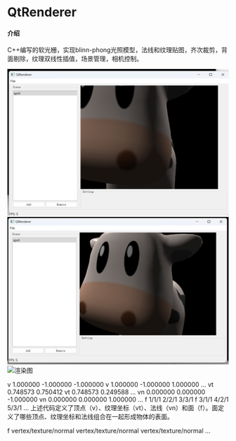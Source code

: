 # QtRenderer

#### 介绍
C++编写的软光栅，实现blinn-phong光照模型，法线和纹理贴图，齐次裁剪，背面剔除，纹理双线性插值，场景管理，相机控制。

![渲染图](./img/bilinear.png)
![渲染图](./img/nobilinear.png)
![渲染图](./img/gif.gif)


v 1.000000 -1.000000 -1.000000
v 1.000000 -1.000000 1.000000
...
vt 0.748573 0.750412
vt 0.748573 0.249588
...
vn 0.000000 0.000000 -1.000000
vn 0.000000 0.000000 1.000000
...
f 1/1/1 2/2/1 3/3/1
f 3/1/1 4/2/1 5/3/1
...
上述代码定义了顶点（v）、纹理坐标（vt）、法线（vn）和面（f）。面定义了哪些顶点、纹理坐标和法线组合在一起形成物体的表面。

f vertex/texture/normal vertex/texture/normal vertex/texture/normal ...
